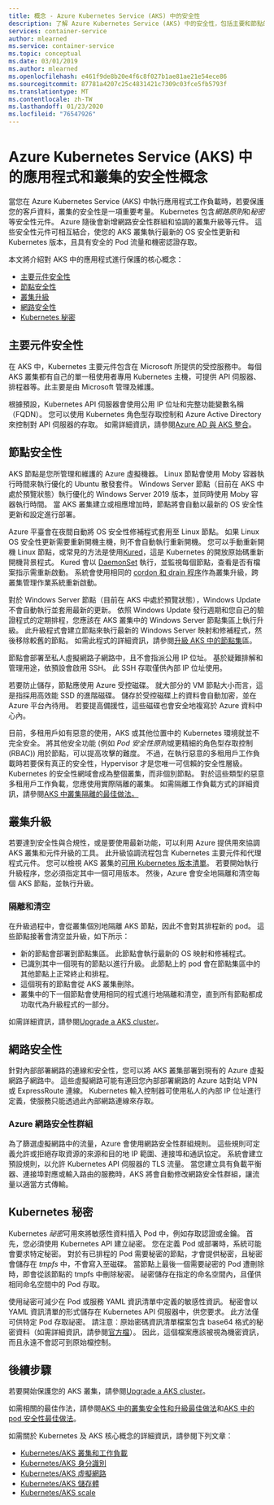 ```yaml
---
title: 概念 - Azure Kubernetes Service (AKS) 中的安全性
description: 了解 Azure Kubernetes Service (AKS) 中的安全性，包括主要和節點的通訊、網路原則和 Kubernetes 祕密。
services: container-service
author: mlearned
ms.service: container-service
ms.topic: conceptual
ms.date: 03/01/2019
ms.author: mlearned
ms.openlocfilehash: e461f9de8b20e4f6c8f027b1ae81ae21e54ece86
ms.sourcegitcommit: 87781a4207c25c4831421c7309c03fce5fb5793f
ms.translationtype: MT
ms.contentlocale: zh-TW
ms.lasthandoff: 01/23/2020
ms.locfileid: "76547926"
---
```

# <a name="security-concepts-for-applications-and-clusters-in-azure-kubernetes-service-aks"></a>Azure Kubernetes Service (AKS) 中的應用程式和叢集的安全性概念

當您在 Azure Kubernetes Service (AKS) 中執行應用程式工作負載時，若要保護您的客戶資料，叢集的安全性是一項重要考量。 Kubernetes 包含*網路原則*和*秘密*等安全性元件。 Azure 隨後會新增網路安全性群組和協調的叢集升級等元件。 這些安全性元件可相互結合，使您的 AKS 叢集執行最新的 OS 安全性更新和 Kubernetes 版本，且具有安全的 Pod 流量和機密認證存取。

本文將介紹對 AKS 中的應用程式進行保護的核心概念：

- [主要元件安全性](#master-security)
- [節點安全性](#node-security)
- [叢集升級](#cluster-upgrades)
- [網路安全性](#network-security)
- [Kubernetes 秘密](#kubernetes-secrets)

## <a name="master-security"></a>主要元件安全性

在 AKS 中，Kubernetes 主要元件包含在 Microsoft 所提供的受控服務中。 每個 AKS 叢集都有自己的單一租使用者專用 Kubernetes 主機，可提供 API 伺服器、排程器等。此主要是由 Microsoft 管理及維護。

根據預設，Kubernetes API 伺服器會使用公用 IP 位址和完整功能變數名稱（FQDN）。 您可以使用 Kubernetes 角色型存取控制和 Azure Active Directory 來控制對 API 伺服器的存取。 如需詳細資訊，請參閱[Azure AD 與 AKS 整合][aks-aad]。

## <a name="node-security"></a>節點安全性

AKS 節點是您所管理和維護的 Azure 虛擬機器。 Linux 節點會使用 Moby 容器執行時間來執行優化的 Ubuntu 散發套件。 Windows Server 節點（目前在 AKS 中處於預覽狀態）執行優化的 Windows Server 2019 版本，並同時使用 Moby 容器執行時間。 當 AKS 叢集建立或相應增加時，節點將會自動以最新的 OS 安全性更新和設定進行部署。

Azure 平臺會在夜間自動將 OS 安全性修補程式套用至 Linux 節點。 如果 Linux OS 安全性更新需要重新開機主機，則不會自動執行重新開機。 您可以手動重新開機 Linux 節點，或常見的方法是使用[Kured][kured]，這是 Kubernetes 的開放原始碼重新開機背景程式。 Kured 會以 [DaemonSet][aks-daemonsets] 執行，並監視每個節點，查看是否有檔案指示需重新啟動。 系統會使用相同的 [cordon 和 drain 程序](#cordon-and-drain)作為叢集升級，跨叢集管理作業系統重新啟動。

對於 Windows Server 節點（目前在 AKS 中處於預覽狀態），Windows Update 不會自動執行並套用最新的更新。 依照 Windows Update 發行週期和您自己的驗證程式的定期排程，您應該在 AKS 叢集中的 Windows Server 節點集區上執行升級。 此升級程式會建立節點來執行最新的 Windows Server 映射和修補程式，然後移除較舊的節點。 如需此程式的詳細資訊，請參閱[升級 AKS 中的節點集][nodepool-upgrade]區。

節點會部署至私人虛擬網路子網路中，且不會指派公用 IP 位址。 基於疑難排解和管理用途，依預設會啟用 SSH。 此 SSH 存取僅供內部 IP 位址使用。

若要防止儲存，節點應使用 Azure 受控磁碟。 就大部分的 VM 節點大小而言，這是指採用高效能 SSD 的進階磁碟。 儲存於受控磁碟上的資料會自動加密，並在 Azure 平台內待用。 若要提高備援性，這些磁碟也會安全地複寫於 Azure 資料中心內。

目前，多租用戶如有惡意的使用，AKS 或其他位置中的 Kubernetes 環境就並不完全安全。 將其他安全功能 (例如 *Pod 安全性原則*或更精細的角色型存取控制 (RBAC)) 用於節點，可以提高攻擊的難度。 不過，在執行惡意的多租用戶工作負載時若要保有真正的安全性，Hypervisor 才是您唯一可信賴的安全性層級。 Kubernetes 的安全性網域會成為整個叢集，而非個別節點。 對於這些類型的惡意多租用戶工作負載，您應使用實際隔離的叢集。 如需隔離工作負載方式的詳細資訊，請參閱[AKS 中叢集隔離的最佳做法。][cluster-isolation]

## <a name="cluster-upgrades"></a>叢集升級

若要達到安全性與合規性，或是要使用最新功能，可以利用 Azure 提供用來協調 AKS 叢集和元件升級的工具。 此升級協調流程包含 Kubernetes 主要元件和代理程式元件。 您可以檢視 AKS 叢集的[可用 Kubernetes 版本清單](supported-kubernetes-versions.md)。 若要開始執行升級程序，您必須指定其中一個可用版本。 然後，Azure 會安全地隔離和清空每個 AKS 節點，並執行升級。

### <a name="cordon-and-drain"></a>隔離和清空

在升級過程中，會從叢集個別地隔離 AKS 節點，因此不會對其排程新的 pod。 這些節點接著會清空並升級，如下所示：

- 新的節點會部署到節點集區。 此節點會執行最新的 OS 映射和修補程式。
- 已識別其中一個現有的節點以進行升級。 此節點上的 pod 會在節點集區中的其他節點上正常終止和排程。
- 這個現有的節點會從 AKS 叢集刪除。
- 叢集中的下一個節點會使用相同的程式進行地隔離和清空，直到所有節點都成功取代為升級程式的一部分。

如需詳細資訊，請參閱[Upgrade a AKS cluster][aks-upgrade-cluster]。

## <a name="network-security"></a>網路安全性

針對內部部署網路的連線和安全性，您可以將 AKS 叢集部署到現有的 Azure 虛擬網路子網路中。 這些虛擬網路可能有連回您內部部署網路的 Azure 站對站 VPN 或 ExpressRoute 連線。 Kubernetes 輸入控制器可使用私人的內部 IP 位址進行定義，使服務只能透過此內部網路連線來存取。

### <a name="azure-network-security-groups"></a>Azure 網路安全性群組

為了篩選虛擬網路中的流量，Azure 會使用網路安全性群組規則。 這些規則可定義允許或拒絕存取資源的來源和目的地 IP 範圍、連接埠和通訊協定。 系統會建立預設規則，以允許 Kubernetes API 伺服器的 TLS 流量。 當您建立具有負載平衡器、連接埠對應或輸入路由的服務時，AKS 將會自動修改網路安全性群組，讓流量以適當方式傳輸。

## <a name="kubernetes-secrets"></a>Kubernetes 秘密

Kubernetes *祕密*可用來將敏感性資料插入 Pod 中，例如存取認證或金鑰。 首先，您必須使用 Kubernetes API 建立祕密。 您在定義 Pod 或部署時，系統可能會要求特定秘密。 對於有已排程的 Pod 需要秘密的節點，才會提供秘密，且秘密會儲存在 *tmpfs* 中，不會寫入至磁碟。 當節點上最後一個需要祕密的 Pod 遭刪除時，即會從該節點的 tmpfs 中刪除秘密。 祕密儲存在指定的命名空間內，且僅供相同命名空間中的 Pod 存取。

使用祕密可減少在 Pod 或服務 YAML 資訊清單中定義的敏感性資訊。 秘密會以 YAML 資訊清單的形式儲存在 Kubernetes API 伺服器中，供您要求。 此方法僅可供特定 Pod 存取祕密。 請注意：原始密碼資訊清單檔案包含 base64 格式的秘密資料（如需詳細資訊，請參閱[官方檔][secret-risks]）。 因此，這個檔案應該被視為機密資訊，而且永遠不會認可到原始檔控制。

## <a name="next-steps"></a>後續步驟

若要開始保護您的 AKS 叢集，請參閱[Upgrade a AKS cluster][aks-upgrade-cluster]。

如需相關的最佳作法，請參閱[AKS 中的叢集安全性和升級最佳做法][operator-best-practices-cluster-security]和[AKS 中的 pod 安全性最佳做法][developer-best-practices-pod-security]。

如需關於 Kubernetes 及 AKS 核心概念的詳細資訊，請參閱下列文章：

- [Kubernetes/AKS 叢集和工作負載][aks-concepts-clusters-workloads]
- [Kubernetes/AKS 身分識別][aks-concepts-identity]
- [Kubernetes/AKS 虛擬網路][aks-concepts-network]
- [Kubernetes/AKS 儲存體][aks-concepts-storage]
- [Kubernetes/AKS scale][aks-concepts-scale]

<!-- LINKS - External -->
[kured]: https://github.com/weaveworks/kured
[kubernetes-network-policies]: https://kubernetes.io/docs/concepts/services-networking/network-policies/
[secret-risks]: https://kubernetes.io/docs/concepts/configuration/secret/#risks

<!-- LINKS - Internal -->
[aks-daemonsets]: concepts-clusters-workloads.md#daemonsets
[aks-upgrade-cluster]: upgrade-cluster.md
[aks-aad]: azure-ad-integration.md
[aks-concepts-clusters-workloads]: concepts-clusters-workloads.md
[aks-concepts-identity]: concepts-identity.md
[aks-concepts-scale]: concepts-scale.md
[aks-concepts-storage]: concepts-storage.md
[aks-concepts-network]: concepts-network.md
[cluster-isolation]: operator-best-practices-cluster-isolation.md
[operator-best-practices-cluster-security]: operator-best-practices-cluster-security.md
[developer-best-practices-pod-security]:developer-best-practices-pod-security.md
[nodepool-upgrade]: use-multiple-node-pools.md#upgrade-a-node-pool
